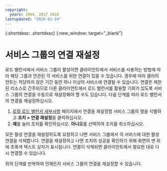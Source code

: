 ```yaml
---
copyright:
  years: 1994, 2017 2018
lastupdated: "2018-01-24"
---
```


{:shortdesc: .shortdesc}
{:new_window: target="_blank"}

# 서비스 그룹의 연결 재설정

로드 밸런서에서 서비스 그룹이 활성이면 클라이언트에서 서비스를 사용하는 방법에 따라 해당 그룹과 연관된 각 서비스를 위한 연결이 있을 수 있습니다. 경우에 따라 클라이언트는 적당하지 않은 기간 동안 하나 이상의 서비스에 연결될 수 있습니다. 연결은 제한된 리소스로 간주되므로 다른 클라이언트에서 로드 밸런서를 활용할 기회가 있도록 서비스 그룹의 연결을 수동으로 재설정해야 할 수도 있습니다. 다음 단계를 따라 로드 밸런서의 연결을 재설정하십시오.

1. [로컬 로드 밸런서 세부사항](view-all-load-balancers.html) 페이지에서 연결을 재설정할 서비스 그룹의 행을 식별하고 **조치 > 연결 재설정**을 클릭하십시오.
2. **예**를 눌러 조치를 확인하십시오. **아니오**를 선택하여 조치를 취소하십시오.

모든 활성 연결을 재설정하도록 요청하고 나면 서비스 그룹에서 각 서비스에 대한 활성 연결을 삭제합니다. 연결을 재설정하고 나면 조치의 성공을 확인하기 위해 화면의 맨 위에 초록색 텍스트 상자가 표시됩니다. 연결이 삭제되면 클라이언트에서 필요한 대로 다시 연결할 수 있습니다. 

위의 단계를 반복하여 언제든지 서비스 그룹의 연결을 재설정할 수 있습니다.
